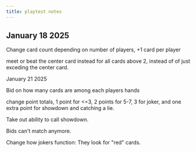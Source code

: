 ```yaml
---
title: playtest notes
---
```


## January 18 2025

Change card count depending on number of players, +1 card per player

meet or beat the center card instead for all cards above 2, instead of of just exceding the center card.  

January 21 2025

Bid on how many cards are among each players hands

change point totals, 1 point for <=3, 2 points for 5-7, 3 for joker, and one extra point for showdown and catching a lie.

Take out ability to call showdown.

Bids can't match anymore.

Change how jokers function: They look for "red" cards.

